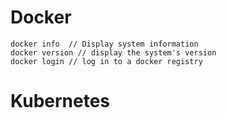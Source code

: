 # Docker
```console
docker info  // Display system information
docker version // display the system's version
docker login // log in to a docker registry

```
# Kubernetes